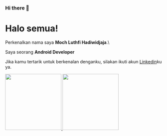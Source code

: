 ### Hi there 👋

# Halo semua! 

Perkenalkan nama saya **Moch Luthfi Hadiwidjaja**.\

Saya seorang **Android Developer**

Jika kamu tertarik untuk berkenalan denganku, silakan ikuti akun [Linkedin](https://www.linkedin.com/in/luthfi-hadiwidjaja-aa91b5171/)ku ya.

<p align="left">
<a href="https://github.com/luthfihadi78">
  <img height="180em" src="https://github-readme-stats-eight-theta.vercel.app/api?username=gilangadhan&show_icons=true&theme=algolia&include_all_commits=true&count_private=true"/>
  <img height="180em" src="https://github-readme-stats-eight-theta.vercel.app/api/top-langs/?username=luthfihadi78&layout=compact&langs_count=8&theme=algolia"/>
</a>
</p>
